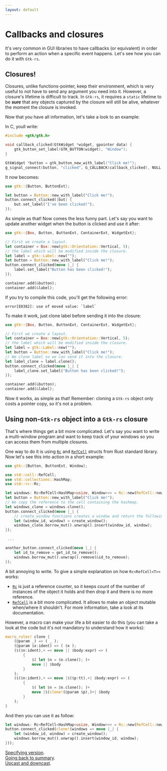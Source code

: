 ```yaml
---
layout: default
---
```


# Callbacks and closures

It's very common in GUI libraries to have callbacks (or equivalent) in order to perform an action when a specific event happens. Let's see how you can do it with `Gtk-rs`.

## Closures!

Closures, unlike functions-pointer, keep their environment, which is very useful to not have to send any argument you need into it. However, a closure's lifetime is difficult to track. In `Gtk-rs`, it requires a `static` lifetime to be **_sure_** that any objects captured by the closure will still be alive, whatever the moment the closure is invoked.

Now that you have all information, let's take a look to an example:

In C, youll write:

```C
#include <gtk/gtk.h>

void callback_clicked(GtkWidget *widget, gpointer data) {
    gtk_button_set_label(GTK_BUTTON(widget), "Window");
}

GtkWidget *button = gtk_button_new_with_label("Click me!");
g_signal_connect(button, "clicked", G_CALLBACK(callback_clicked), NULL);
```

It now becomes:

```rust
use gtk::{Button, ButtonExt};

let button = Button::new_with_label("Click me!");
button.connect_clicked(|but| {
    but.set_label("I've been clicked!");
});
```

As simple as that! Now comes the less funny part. Let's say you want to update another widget when the button is clicked and use it after:

```rust
use gtk::{Box, Button, ButtonExt, ContainerExt, WidgetExt};

// First we create a layout.
let container = Box::new(gtk::Orientation::Vertical, 5);
// the label which will be modified inside the closure.
let label = gtk::Label::new("");
let button = Button::new_with_label("Click me!");
button.connect_clicked(move |_| {
    label.set_label("Button has been clicked!");
});

container.add(&button);
container.add(&label);
```

If you try to compile this code, you'll get the following error:

```
error[E0382]: use of moved value: `label`
```

To make it work, just clone label before sending it into the closure:

```rust
use gtk::{Box, Button, ButtonExt, ContainerExt, WidgetExt};

// First we create a layout.
let container = Box::new(gtk::Orientation::Vertical, 5);
// the label which will be modified inside the closure.
let label = gtk::Label::new("");
let button = Button::new_with_label("Click me!");
// We clone label so we can send it into the closure.
let label_clone = label.clone();
button.connect_clicked(move |_| {
    label_clone.set_label("Button has been clicked!");
});

container.add(&button);
container.add(&label);
```

Now it works, as simple as that! Remember: cloning a `Gtk-rs` object only costs a pointer copy, so it's not a problem.

## Using non-`Gtk-rs` object into a `Gtk-rs` closure

That's where things get a bit more complicated. Let's say you want to write a multi-window program and want to keep track of your windows so you can access them from multiple closures.

One way to do it is using [`Rc`](https://doc.rust-lang.org/stable/std/rc/struct.Rc.html) and [`RefCell`](https://doc.rust-lang.org/stable/std/cell/struct.RefCell.html) structs from Rust standard library. Now let's see this into action in a short example:

```rust
use gtk::{Button, ButtonExt, Window};

use std::cell::RefCell;
use std::collections::HashMap;
use std::rc::Rc;

let windows: Rc<RefCell<HashMap<usize, Window>>> = Rc::new(RefCell::new(HashMap::new()));
let button = Button::new_with_label("Click me!");
// We copy the reference to the cell containing the hashmap.
let windows_clone = windows.clone();
button.connect_clicked(move |_| {
    // create_window functions creates a window and return the following tuple: (usize, Window).
    let (window_id, window) = create_window();
    windows_clone.borrow_mut().unwrap().insert(window_id, window);
});

 ...

another_button.connect_clicked(move |_| {
    let id_to_remove = get_id_to_remove();
    windows.borrow_mut().unwrap().remove(&id_to_remove);
});
```

A bit annoying to write. To give a simple explanation on how `Rc<RefCell<T>>` works:

 * [`Rc`](https://doc.rust-lang.org/stable/std/rc/struct.Rc.html) is just a reference counter, so it keeps count of the number of instances of the object it holds and then drop it and there is no more reference.
 * [`RefCell`](https://doc.rust-lang.org/stable/std/cell/struct.RefCell.html) is a bit more complicated. It allows to make an object mutable when/where it shouldn't. For more information, take a look at its documentation.

However, a macro can make your life a bit easier to do this (you can take a look at the code but it's not mandatory to understand how it works):

```rust
macro_rules! clone {
    (@param _) => ( _ );
    (@param $x:ident) => ( $x );
    ($($n:ident),+ => move || $body:expr) => (
        {
            $( let $n = $n.clone(); )+
            move || $body
        }
    );
    ($($n:ident),+ => move |$($p:tt),+| $body:expr) => (
        {
            $( let $n = $n.clone(); )+
            move |$(clone!(@param $p),)+| $body
        }
    );
}
```

And then you can use it as follow:

```rust
let windows: Rc<RefCell<HashMap<usize, Window>>> = Rc::new(RefCell::new(HashMap::new()));
button.connect_clicked(clone!(windows => move |_| {
    let (window_id, window) = create_window();
    windows.borrow_mut().unwrap().insert(window_id, window);
}));
```

<div class="footer">
<div><a href="version">Specifying version</a>.</div>
<div><a href="/docs-src/tutorial">Going back to summary</a>.</div>
<div><a href="upcast_downcast">Upcast and downcast</a>.</div>
</div>

